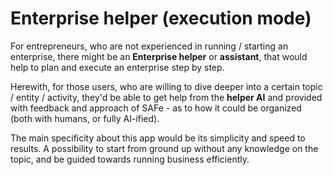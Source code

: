 # Enterprise helper (execution mode)

For entrepreneurs, who are not experienced in running / starting an enterprise, there might be an **Enterprise helper** or **assistant**, that would help to plan and execute an enterprise step by step.

Herewith, for those users, who are willing to dive deeper into a certain topic / entity / activity, they'd be able to get help from the **helper AI** and provided with feedback and approach of SAFe - as to how it could be organized (both with humans, or fully AI-ified).

The main specificity about this app would be its simplicity and speed to results. A possibility to start from ground up without any knowledge on the topic, and be guided towards running business efficiently.